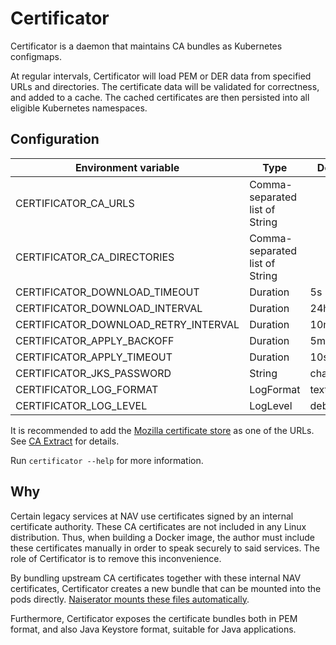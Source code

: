 Certificator
============

Certificator is a daemon that maintains CA bundles as Kubernetes configmaps.

At regular intervals, Certificator will load PEM or DER data from specified URLs and directories.
The certificate data will be validated for correctness, and added to a cache.
The cached certificates are then persisted into all eligible Kubernetes namespaces.

## Configuration

| Environment variable                 | Type                           | Default  |
|--------------------------------------|--------------------------------|----------|
| CERTIFICATOR_CA_URLS                 | Comma-separated list of String |          |
| CERTIFICATOR_CA_DIRECTORIES          | Comma-separated list of String |          |
| CERTIFICATOR_DOWNLOAD_TIMEOUT        | Duration                       | 5s       |
| CERTIFICATOR_DOWNLOAD_INTERVAL       | Duration                       | 24h      |
| CERTIFICATOR_DOWNLOAD_RETRY_INTERVAL | Duration                       | 10m      |
| CERTIFICATOR_APPLY_BACKOFF           | Duration                       | 5m       |
| CERTIFICATOR_APPLY_TIMEOUT           | Duration                       | 10s      |
| CERTIFICATOR_JKS_PASSWORD            | String                         | changeme |
| CERTIFICATOR_LOG_FORMAT              | LogFormat                      | text     |
| CERTIFICATOR_LOG_LEVEL               | LogLevel                       | debug    |

It is recommended to add the [Mozilla certificate store](https://curl.se/ca/cacert.pem)
as one of the URLs. See [CA Extract](https://curl.se/docs/caextract.html) for details.

Run `certificator --help` for more information.

## Why

Certain legacy services at NAV use certificates signed by an internal certificate authority.
These CA certificates are not included in any Linux distribution. Thus, when building a Docker image,
the author must include these certificates manually in order to speak securely to said services. 
The role of Certificator is to remove this inconvenience.

By bundling upstream CA certificates together with these internal NAV certificates, Certificator
creates a new bundle that can be mounted into the pods directly.
[Naiserator mounts these files automatically](https://github.com/nais/naiserator/blob/master/pkg/resourcecreator/certificateauthority/certificateauthority.go).

Furthermore, Certificator exposes the certificate bundles both in PEM format,
and also Java Keystore format, suitable for Java applications.
